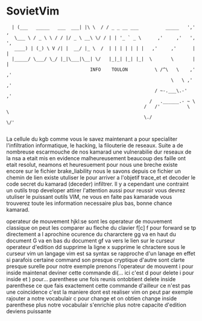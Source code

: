 # SovietVim
```   / ____|          (_)    | \ \    / (_)                      -. .
  | (___   _____   ___  ___| |\ \  / / _ _ __ ___          _____   ',' ,
   \___ \ / _ \ \ / / |/ _ \ __\ \/ / | | '_ ` _ \      ,'     ,'   ', ',
   ____) | (_) \ V /| |  __/ |_ \  /  | | | | | | |   ,'     ,'      |  |
  |_____/ \___/ \_/ |_|\___|\__| \/   |_|_| |_| |_|  \       \       |  |
                               INFO    TOULON          \ /^\   \    ,' ,'
                                                             \   \ ,' ,'
                                                       / ~-.___\.-'  ,'
                                                     /   .______.- ~ \
                                                   /   /'          \   \
                                                   \./               \/'
                                                   
```

La cellule du kgb comme vous le savez maintenant a pour specialiter l'infiltration informatique, le hacking, la filouterie de reseaux.
Suite a de nombreuse escarmouche de nos kamarad une vulnerabilie dur reseaux de la nsa a etait mis en evidence 
malheureusement beaucoup des faille ont etait resolut, neamons et heuresuement pour nous une breche 
existe encore sur le fichier brake_liability nous le savons depuis ce fichier un chemin de lien existe utuliser le 
pour arriver a l'objetif trace_et et decoder le code secret du kamarad (deceder) infiltrer.
Il y a cependant une contraint un outils trop developer attirer l'attention aussi pour reussir vous
devrez utuliser le puissant outils VIM, ne vous en faite pas kamarade vous trouverez toute les information
necessaire plus bas, bonne chance kamarad.

  operateur de mouvement
  hjkl:se sont les operateur de mouvement classique on peut les comparer au fleche du clavier
  f[c] f pour forward se tp directement a l aprochine ocurence du chararctere
  gg va en haut du document
  G va en bas du document
  gf va vers le lien sur le curseur
  operateur d'edition
  dd  supprime la ligne
  x supprime le chractere sous le curseur
  vim un langage
  vim est sa syntax se rapproche d'un lanage en effet si parafois certaine command son presque cryptique
  d'autre sont clarte presque surelle pour notre exemple prenons l'operateur de mouvemt i pour inside
  maintenat deviner cette commande di(... ici c'est d pour delete i pour inside et ) pour... parenthese une
  fois reunis ontobtient delete inside parenthese ce que fais exactement cette commande d'ailleur ce n'est
  pas une coincidence c'est la maniere dont est realiser vim on peut par exemple rajouter a notre vocabulair 
  c pour change et on obtien change inside parenthese plus notre vocabulair s'enrichie plus notre capacite d'edition
  deviens puissante
